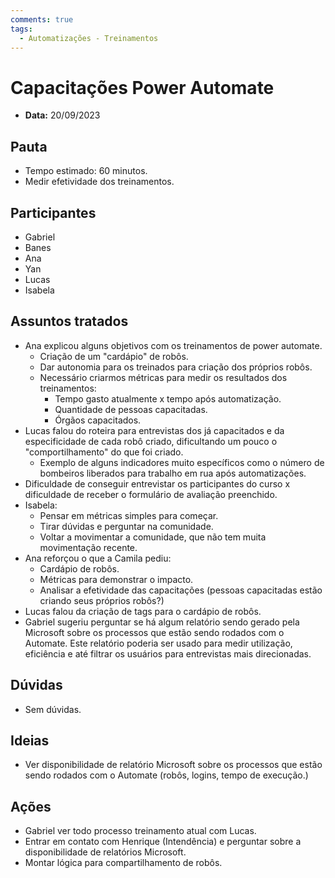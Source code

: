 ```yaml
---
comments: true
tags:
  - Automatizações - Treinamentos
---
```


# Capacitações Power Automate

- **Data:** 20/09/2023

## Pauta
- Tempo estimado: 60 minutos.
- Medir efetividade dos treinamentos.

## Participantes
- Gabriel
- Banes
- Ana
- Yan
- Lucas
- Isabela

## Assuntos tratados
- Ana explicou alguns objetivos com os treinamentos de power automate.
    - Criação de um "cardápio" de robôs.
    - Dar autonomia para os treinados para criação dos próprios robôs.
    - Necessário criarmos métricas para medir os resultados dos treinamentos:
        - Tempo gasto atualmente x tempo após automatização.
        - Quantidade de pessoas capacitadas.
        - Órgãos capacitados.
- Lucas falou do roteira para entrevistas dos já capacitados e da especificidade de cada robô criado, dificultando um pouco o "comportilhamento" do que foi criado.
    - Exemplo de alguns indicadores muito específicos como o número de bombeiros liberados para trabalho em rua após automatizações.
- Dificuldade de conseguir entrevistar os participantes do curso x dificuldade de receber o formulário de avaliação preenchido.
- Isabela:
    - Pensar em métricas simples para começar.
    - Tirar dúvidas e perguntar na comunidade.
    - Voltar a movimentar a comunidade, que não tem muita movimentação recente.
- Ana reforçou o que a Camila pediu:
    - Cardápio de robôs.
    - Métricas para demonstrar o impacto.
    - Analisar a efetividade das capacitações (pessoas capacitadas estão criando seus próprios robôs?)
- Lucas falou da criação de tags para o cardápio de robôs.
- Gabriel sugeriu perguntar se há algum relatório sendo gerado pela Microsoft sobre os processos que estão sendo rodados com o Automate. Este relatório poderia ser usado para medir utilização, eficiência e até filtrar os usuários para entrevistas mais direcionadas.

## Dúvidas
- Sem dúvidas.

## Ideias
- Ver disponibilidade de relatório Microsoft sobre os processos que estão sendo rodados com o Automate (robôs, logins, tempo de execução.)

## Ações
- Gabriel ver todo processo treinamento atual com Lucas.
- Entrar em contato com Henrique (Intendência) e perguntar sobre a disponibilidade de relatórios Microsoft.
- Montar lógica para compartilhamento de robôs.
